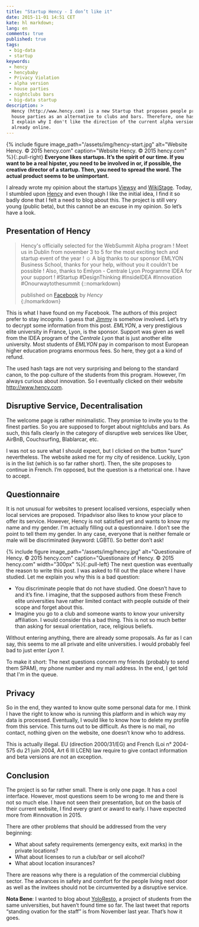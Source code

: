 ```yaml
---
title: "Startup Hency - I don’t like it"
date: 2015-11-01 14:51 CET
kate: hl markdown;
lang: en
comments: true
published: true
tags:
 - big-data
 - startup
keywords:
 - hency
 - hencybaby
 - Privacy Violation
 - alpha version
 - house parties
 - nightclubs bars
 - big-data startup
description: >
  Hency (http://www.hency.com) is a new Startup that proposes people private
  house parties as an alternative to clubs and bars. Therefore, one has to register.
  I explain why I don't like the direction of the current alpha version that is
  already online.
---
```


{% include figure image_path="/assets/img/hency-start.jpg" alt="Website Hency. &copy; 2015 hency.com" caption="Website Hency. &copy; 2015 hency.com" %}{:.pull-right}
**Everyone likes startups. It’s the spirit of our time. If you want to be a real
hipster, you need to be involved in or, if possible, the creative director of a startup.
Then, you need to spread the word. The actual product seems to be unimportant.**

I already wrote my opinion about the startups [Viewsy] and [WikiStage]. Today,
I stumbled upon [Hency] and even though I like the initial idea, I find it
so badly done that I felt a need to blog about this. The project is still very
young (public beta), but this cannot be an excuse in my opinion. So let’s have a
look.

## Presentation of Hency

> Hency's officially selected for the WebSummit Alpha program !
> Meet us in Dublin from november 3 to 5 for the most exciting tech and startup event of the year ! ☺
> A big thanks to our sponsor EMLYON Business School, thanks for your help, without you it couldn't be possible !
> Also, thanks to Emlyon - Centrale Lyon Programme IDEA for your support !
> ‪#‎Startup‬ ‪#‎DesignThinking‬ ‪#‎InsideIDEA‬ ‪#‎Innovation‬ ‪#‎Onourwaytothesummit‬
> {::nomarkdown}<footer>published on <a href="https://www.facebook.com/Hencybaby/photos/a.1691512654396891.1073741828.1682345741980249/1691516781063145/?type=3">Facebook</a> by <cite title="Hency">Hency</cite></footer>{:/nomarkdown}

This is what I have found on my Facebook. The authors of this project prefer
to stay incognito. I guess that [Jimmy](https://twitter.com/JimmyBrumant) is
somehow involved. Let’s try to decrypt some information from this post.
*EMLYON*, a very prestigious elite university in France, Lyon, is the sponsor. Support
was given as well from the IDEA program of the *Centrale Lyon* that is
just another elite university. Most students of *EMLYON* pay in comparison
to most European higher education programs enormous fees. So here, they got a
a kind of refund.

The used hash tags are not very surprising and belong to the standard canon, to
the pop culture of the students from this program. However, I’m always curious
about innovation. So I eventually clicked on their website <http://www.hency.com>.

<!-- more -->

## Disruptive Service, Decentralisation

The welcome page is rather minimalistic. They promise to invite you to the finest
parties. So you are supposed to forget about nightclubs and bars. As such,
this falls clearly in the category of disruptive web services like Uber, AirBnB,
Couchsurfing, Blablarcar, etc.

I was not so sure what I should expect, but I clicked on the button “sure”
nevertheless. The website asked me for my city of residence. Luckily, Lyon is
in the list (which is so far rather short). Then, the site proposes to continue
in French. I’m opposed, but the question is a rhetorical one. I have to accept.

## Questionnaire

It is not unusual for websites to present localised versions, especially when
local services are proposed. Tripadvisor also likes to know your place to offer
its service. However, Hency is not satisfied yet and wants to know my name and my
gender. I'm actually filling out a questionnaire. I don’t see the point to
tell them my gender. In any case, everyone that is neither female or male will
be discriminated (keyword: LGBTI). So better don’t ask!

{% include figure image_path="/assets/img/hency.jpg" alt="Questionaire of Hency. &copy; 2015 hency.com" caption="Questionaire of Hency. &copy; 2015 hency.com" width="300px" %}{:.pull-left}
The next question was eventually the reason to write this post. I was asked
to fill out the place where I have studied. Let me explain you why this is a bad
question:

- You discriminate people that do not have studied. One doesn’t have to and it’s fine.
  I imagine, that the supposed authors from these French elite universities have
  rather limited contact with people outside of their scope and forget about this.
- Imagine you go to a club and someone wants to know your university affiliation.
  I would consider this a bad thing. This is not so much better than asking for
  sexual orientation, race, religious beliefs.


Without entering anything, there are already some proposals. As far as I can
say, this seems to me all private and elite universities. I would probably feel
bad to just enter *Lyon 1*.

To make it short: The next questions concern my friends (probably to send them SPAM),
my phone number and my mail address. In the end, I get told that I'm in the queue.

## Privacy

So in the end, they wanted to know quite some personal data for me. I think I have
the right to know who is running this platform and in which way my data is processed.
Eventually, I would like to know how to delete my profile from this service.
This turns out to be difficult. As there is no mail, no contact, nothing given
on the website, one doesn’t know who to address.

This is actually illegal. EU (direction 2000/31/EG) and French
(Loi n° 2004-575 du 21 juin 2004, Art 6 III LCEN) law require to give contact
information and beta versions are not an exception.

## Conclusion

The project is so far rather small. There is only one page. It has a cool
interface. However, most questions seem to be wrong to me and there is not
so much else. I have not seen their presentation, but on the basis of their
current website, I find every grant or award to early. I have expected more
from #innovation in 2015.

There are other problems that should be addressed from the very beginning:

- What about safety requirements (emergency exits, exit marks) in the private locations?
- What about licenses to run a club/bar or sell alcohol?
- What about location insurances?

There are reasons why there is a regulation of the commercial clubbing sector.
The advances in safety and comfort for the people living next
door as well as the invitees should not be circumvented by a disruptive service.

**Nota Bene**: I wanted to blog about [YoloResto](https://twitter.com/yoloresto),
a project of students from the same universities, but haven’t found time so far.
The last tweet that reports “standing ovation for the staff” is from November
last year. That’s how it goes.


[Viewsy]: posts/2014-03-19-cebit-awards-offline-surveillance-startup-viewsy.html
[WikiStage]: posts/2014-05-08-questionable-wikistage.html
[Hency]: http://www.hency.com
